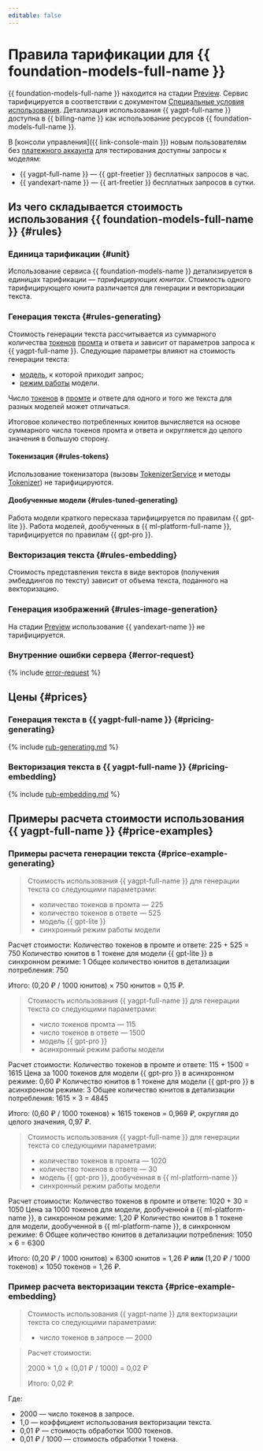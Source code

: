 ```yaml
---
editable: false
---
```


# Правила тарификации для {{ foundation-models-full-name }}

{{ foundation-models-full-name }} находится на стадии [Preview](../overview/concepts/launch-stages.md). Сервис тарифицируется в соответствии с документом [Специальные условия использования](https://yandex.ru/legal/cloud_specialterms/?lang=ru#index__section_fk5_d4c_cgb). Детализация использования {{ yagpt-full-name }} доступна в {{ billing-name }} как использование ресурсов {{ foundation-models-full-name }}. 

В [консоли управления]({{ link-console-main }}) новым пользователям без [платежного аккаунта](../billing/concepts/billing-account.md) для тестирования доступны запросы к моделям:
* {{ yagpt-full-name }} — {{ gpt-freetier }} бесплатных запросов в час.
* {{ yandexart-name }} — {{ art-freetier }} бесплатных запросов в сутки.

## Из чего складывается стоимость использования {{ foundation-models-full-name }} {#rules}

### Единица тарификации {#unit}

Использование сервиса {{ foundation-models-name }} детализируется в единицах тарификации — _тарифицирующих юнитах_. Стоимость одного тарифицирующего юнита различается для генерации и векторизации текста.

### Генерация текста {#rules-generating}

Стоимость генерации текста рассчитывается из суммарного количества [токенов](concepts/yandexgpt/tokens.md) [промта](concepts/index.md#working-mode) и ответа и зависит от параметров запроса к {{ yagpt-full-name }}. Следующие параметры влияют на стоимость генерации текста:

* [модель](concepts/yandexgpt/models.md), к которой приходит запрос;
* [режим работы](concepts/index.md#working-mode) модели. 

Число [токенов](concepts/yandexgpt/tokens.md) в [промте](concepts/index.md) и ответе для одного и того же текста для разных моделей может отличаться.

Итоговое количество потребленных юнитов вычисляется на основе суммарного числа токенов промта и ответа и округляется до целого значения в большую сторону.

#### Токенизация {#rules-tokens}

Использование токенизатора (вызовы [TokenizerService](./text-generation/api-ref/grpc/TokenizerService.md) и методы [Tokenizer](./text-generation/api-ref/Tokenizer/index.md)) не тарифицируются.

#### Дообученные модели {#rules-tuned-generating}

Работа модели краткого пересказа тарифицируется по правилам {{ gpt-lite }}. Работа моделей, дообученных в {{ ml-platform-full-name }}, тарифицируется по правилам {{ gpt-pro }}.

### Векторизация текста {#rules-embedding}

Стоимость представления текста в виде векторов (получения эмбеддингов по тексту) зависит от объема текста, поданного на векторизацию.

### Генерация изображений {#rules-image-generation}

На стадии [Preview](../overview/concepts/launch-stages.md) использование {{ yandexart-name }} не тарифицируется.

### Внутренние ошибки сервера {#error-request}

{% include [error-request](../_includes/speechkit/error-request.md) %}


## Цены {#prices}


### Генерация текста в {{ yagpt-full-name }} {#pricing-generating}


{% include [rub-generating.md](../_pricing/yandexgpt/rub-generating_new.md) %}




### Векторизация текста в {{ yagpt-full-name }} {#pricing-embedding}


{% include [rub-embedding.md](../_pricing/yandexgpt/rub-embedding.md) %}




## Примеры расчета стоимости использования {{ yagpt-full-name }} {#price-examples}

### Примеры расчета генерации текста {#price-example-generating}

> Стоимость использования {{ yagpt-full-name }} для генерации текста со следующими параметрами:
> * количество токенов в промта — 225
> * количество токенов в ответе — 525
> * модель {{ gpt-lite }}
> * синхронный режим работы модели
 
Расчет стоимости:
Количество токенов в промте и ответе: 225 + 525 = 750
Количество юнитов в 1 токене для модели {{ gpt-lite }} в синхронном режиме: 1
Общее количество юнитов в детализации потребления: 750

Итого: (0,20&nbsp;₽ / 1000 юнитов) × 750 юнитов = 0,15&nbsp;₽.


> Стоимость использования {{ yagpt-full-name }} для генерации текста со следующими параметрами:
> * число токенов промта — 115
> * число токенов в ответе — 1500
> * модель {{ gpt-pro }}
> * асинхронный режим работы модели

Расчет стоимости:
Количество токенов в промте и ответе: 115 + 1500 = 1615 
Цена за 1000 токенов для модели {{ gpt-pro }} в асинхронном режиме: 0,60 ₽
Количество юнитов в 1 токене для модели {{ gpt-pro }} в асинхронном режиме: 3
Общее количество юнитов в детализации потребления: 1615 × 3 = 4845

Итого: (0,60&nbsp;₽ / 1000 токенов) × 1615 токенов = 0,969&nbsp;₽, округляя до целого значения, 0,97&nbsp;₽.


> Стоимость использования {{ yagpt-full-name }} для генерации текста со следующими параметрами:
> * количество токенов в промта — 1020
> * количество токенов в ответе — 30
> * модель {{ gpt-pro }}, дообученная в {{ ml-platform-name }}
> * синхронный режим работы модели
 
Расчет стоимости:
Количество токенов в промте и ответе: 1020 + 30 = 1050
Цена за 1000 токенов для модели, дообученной в {{ ml-platform-name }}, в синхронном режиме: 1,20 ₽
Количество юнитов в 1 токене для модели, дообученной в {{ ml-platform-name }}, в синхронном режиме: 6
Общее количество юнитов в детализации потребления: 1050 × 6 = 6300

Итого: (0,20&nbsp;₽ / 1000 юнитов) × 6300 юнитов = 1,26&nbsp;₽ **или** (1,20&nbsp;₽ / 1000 токенов) × 1050 токенов = 1,26&nbsp;₽.


### Пример расчета векторизации текста {#price-example-embedding}

> Стоимость использования {{ yagpt-name }} для векторизации текста со следующими параметрами:
> * число токенов в запросе — 2000

> Расчет стоимости:
> 
> 2000 × 1,0 × (0,01&nbsp;₽ / 1000) = 0,02&nbsp;₽
>
> Итого: 0,02&nbsp;₽.
 
Где:
* 2000 — число токенов в запросе.
* 1,0 — коэффициент использования векторизации текста.
* 0,01&nbsp;₽ — стоимость обработки 1000 токенов. 
* 0,01&nbsp;₽ / 1000 — стоимость обработки 1 токена. 

